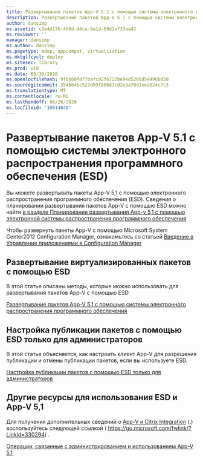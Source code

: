 ```yaml
---
title: Развертывание пакетов App-V 5.1 с помощью системы электронного распространения программного обеспечения (ESD)
description: Развертывание пакетов App-V 5.1 с помощью системы электронного распространения программного обеспечения (ESD)
author: dansimp
ms.assetid: c2e4d176-460d-44ca-9a1d-69d2a733aa42
ms.reviewer: ''
manager: dansimp
ms.author: dansimp
ms.pagetype: mdop, appcompat, virtualization
ms.mktglfcycl: deploy
ms.sitesec: library
ms.prod: w10
ms.date: 08/30/2016
ms.openlocfilehash: 9f0b60fd77bafc92f6722be9ed5266d54496b050
ms.sourcegitcommit: 354664bc527d93f80687cd2eba70d1eea024c7c3
ms.translationtype: MT
ms.contentlocale: ru-RU
ms.lasthandoff: 06/26/2020
ms.locfileid: "10814648"
---
```

# Развертывание пакетов App-V 5.1 с помощью системы электронного распространения программного обеспечения (ESD)


Вы можете развертывать пакеты App-V 5,1 с помощью электронного распространения программного обеспечения (ESD). Сведения о планировании развертывания пакетов App-V с помощью ESD можно найти [в разделе Планирование развертывания App-v 5,1 с помощью электронной системы распространения программного обеспечения](planning-to-deploy-app-v-51-with-an-electronic-software-distribution-system.md).

Чтобы развернуть пакеты App-V с помощью Microsoft System Center2012 Configuration Manager, ознакомьтесь со статьей [Введение в Управление приложениями в Configuration Manager](https://go.microsoft.com/fwlink/?LinkId=281816)

## Развертывание виртуализированных пакетов с помощью ESD


В этой статье описаны методы, которые можно использовать для развертывания пакетов App-V с помощью ESD

[Развертывание пакетов App-V 5.1 с помощью системы электронного распространения программного обеспечения](how-to-deploy-app-v-51-packages-using-electronic-software-distribution.md)

## Настройка публикации пакетов с помощью ESD только для администраторов


В этой статье объясняется, как настроить клиент App-V для разрешения публикации и отмены публикации пакетов, если вы используете ESD.

[Настройка публикации пакетов с помощью ESD только для администраторов](how-to-enable-only-administrators-to-publish-packages-by-using-an-esd51.md)






## Другие ресурсы для использования ESD и App-V 5,1


Для получения дополнительных сведений о [App-V и Citrix Integration](https://go.microsoft.com/fwlink/?LinkId=330294 ) (.) воспользуйтесь следующей ссылкой ( https://go.microsoft.com/fwlink/?LinkId=330294) .

[Операции, связанные с администрированием и использованием App-V 5.1](operations-for-app-v-51.md)

 

 





